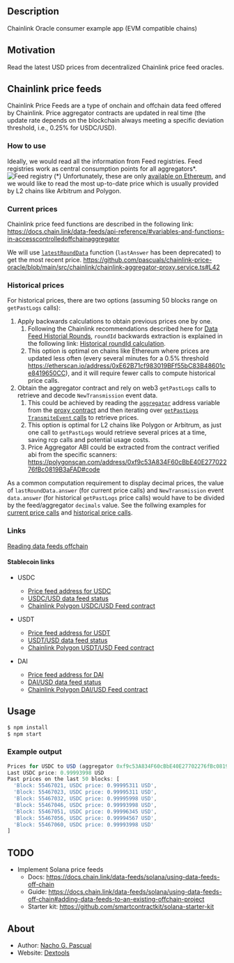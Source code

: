 ## Description

Chainlink Oracle consumer example app (EVM compatible chains)

## Motivation

Read the latest USD prices from decentralized Chainlink price feed oracles. 

## Chainlink price feeds

Chainlink Price Feeds are a type of onchain and offchain data feed offered by Chainlink. Price aggregator contracts are updated in real time (the update rate depends on the blockchain always meeting a specific deviation threshold, i.e., 0.25% for USDC/USD).

### How to use
Ideally, we would read all the information from Feed registries. Feed registries work as central consumption points for all aggregators*.
![Feed registry](https://github.com/pascuals/chainlink-price-oracle/assets/1655541/0f35d1ee-e207-46f8-a772-e3d05b88ed94)
(*) Unfortunately, these are only [available on Ethereum](https://docs.chain.link/data-feeds/feed-registry#contract-addresses), and we would like to read the most up-to-date price which is usually provided by L2 chains like Arbitrum and Polygon.

### Current prices
Chainlink price feed functions are described in the following link:\
https://docs.chain.link/data-feeds/api-reference/#variables-and-functions-in-accesscontrolledoffchainaggregator

We will use [`latestRoundData`](https://docs.chain.link/data-feeds/api-reference/#latestrounddata-1) function (`lastAnswer` has been deprecated) to get the most recent price.
https://github.com/pascuals/chainlink-price-oracle/blob/main/src/chainlink/chainlink-aggregator-proxy.service.ts#L42

### Historical prices
For historical prices, there are two options (assuming 50 blocks range on `getPastLogs` calls):
1. Apply backwards calculations to obtain previous prices one by one.
    1. Following the Chainlink recommendations described here for [Data Feed Historial Rounds](https://docs.chain.link/data-feeds/historical-data#historical-rounds), `roundId` backwards extraction is explained in the following link: [Historical roundId calculation](https://docs.chain.link/data-feeds/historical-data#roundid-in-proxy).
    1. This option is optimal on chains like Ethereum where prices are updated less often (every several minutes for a 0.5% threshold https://etherscan.io/address/0xE62B71cf983019BFf55bC83B48601ce8419650CC), and it will require fewer calls to compute historical price calls.
1. Obtain the aggregator contract and rely on web3 `getPastLogs` calls to retrieve and decode `NewTransmission` event data.
    1. This could be achieved by reading the [`aggregator`](https://github.com/pascuals/chainlink-price-oracle/blob/main/src/chainlink/chainlink-aggregator-proxy.service.ts#L38) address variable from the [proxy contract](https://polygonscan.com/address/0xfE4A8cc5b5B2366C1B58Bea3858e81843581b2F7#readContract) and then iterating over [`getPastLogs` `TransmiteEvent` calls](https://github.com/pascuals/chainlink-price-oracle/blob/main/src/chainlink/chainlink-aggregator.ts#L22) to retrieve prices.
    1. This option is optimal for L2 chains like Polygon or Arbitrum, as just one call to `getPastLogs` would retrieve several prices at a time, saving rcp calls and potential usage costs.
    1. Price Aggregator ABI could be extracted from the contract verified abi from the specific scanners:\
https://polygonscan.com/address/0xf9c53A834F60cBbE40E27702276fBc0819B3aFAD#code

As a common computation requirement to display decimal prices, the value of `lastRoundData.answer` (for current price calls) and `NewTransmission` event `data.answer` (for historical `getPastLogs` price calls) would have to be divided by the feed/aggregator `decimals` value. See the follwing examples for [current price calls](https://github.com/pascuals/chainlink-price-oracle/blob/main/src/chainlink/chainlink-aggregator-proxy.service.ts#L44) and [historical price calls](https://github.com/pascuals/chainlink-price-oracle/blob/main/src/chainlink/chainlink-aggregator.ts#L40).

### Links
[Reading data feeds offchain](https://docs.chain.link/data-feeds/using-data-feeds#reading-data-feeds-offchain)

#### Stablecoin links
- USDC
    - [Price feed address for USDC](https://docs.chain.link/data-feeds/price-feeds/addresses?network=polygon&page=1&categories=low&search=USDC+%2F+USD)
    - [USDC/USD data feed status](https://data.chain.link/feeds/ethereum/polygon/usdc-usd)
    - [Chainlink Polygon USDC/USD Feed contract](https://polygonscan.com/address/0xfE4A8cc5b5B2366C1B58Bea3858e81843581b2F7#readContract)

- USDT
    - [Price feed address for USDT](https://docs.chain.link/data-feeds/price-feeds/addresses?network=polygon&page=1&categories=low&search=USDT+%2F+USD)
    - [USDT/USD data feed status](https://data.chain.link/feeds/polygon/mainnet/usdt-usd)
    - [Chainlink Polygon USDT/USD Feed contract](https://polygonscan.com/address/0x0A6513e40db6EB1b165753AD52E80663aeA50545#readContract)

- DAI
    - [Price feed address for DAI](https://docs.chain.link/data-feeds/price-feeds/addresses?network=polygon&page=1&categories=low&search=DAI+%2F+USD)
    - [DAI/USD data feed status](https://data.chain.link/feeds/polygon/mainnet/dai-usd)
    - [Chainlink Polygon DAI/USD Feed contract](https://polygonscan.com/address/0x4746DeC9e833A82EC7C2C1356372CcF2cfcD2F3D#readContract)



## Usage

```bash
$ npm install
$ npm start
```

### Example output

```typescript
Prices for USDC to USD (aggregator 0xf9c53A834F60cBbE40E27702276fBc0819B3aFAD):
Last USDC price: 0.99993998 USD
Past prices on the last 50 blocks: [
  'Block: 55467021, USDC price: 0.99995311 USD',
  'Block: 55467023, USDC price: 0.99995311 USD',
  'Block: 55467032, USDC price: 0.99995998 USD',
  'Block: 55467046, USDC price: 0.99993998 USD',
  'Block: 55467051, USDC price: 0.99996345 USD',
  'Block: 55467056, USDC price: 0.99994567 USD',
  'Block: 55467060, USDC price: 0.99993998 USD'
]
```

## TODO
- Implement Solana price feeds
  - Docs: https://docs.chain.link/data-feeds/solana/using-data-feeds-off-chain
  - Guide: https://docs.chain.link/data-feeds/solana/using-data-feeds-off-chain#adding-data-feeds-to-an-existing-offchain-project
  - Starter kit: https://github.com/smartcontractkit/solana-starter-kit

## About

- Author: [Nacho G. Pascual](https://github.com/pascuals)
- Website: [Dextools](https://www.dextools.io)

